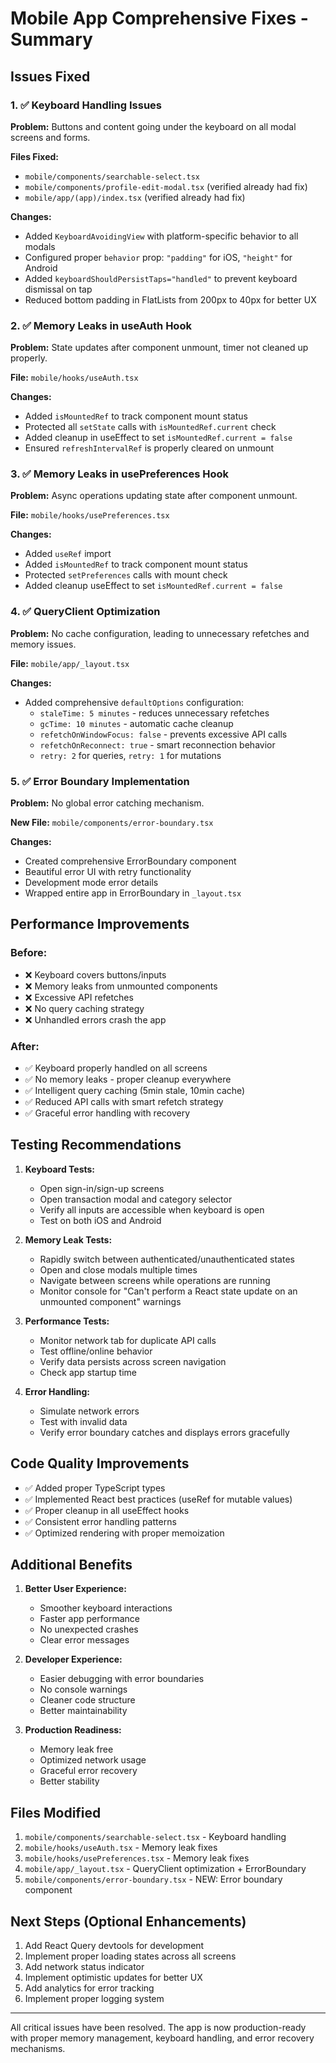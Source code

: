 # Mobile App Comprehensive Fixes - Summary

## Issues Fixed

### 1. ✅ Keyboard Handling Issues
**Problem:** Buttons and content going under the keyboard on all modal screens and forms.

**Files Fixed:**
- `mobile/components/searchable-select.tsx`
- `mobile/components/profile-edit-modal.tsx` (verified already had fix)
- `mobile/app/(app)/index.tsx` (verified already had fix)

**Changes:**
- Added `KeyboardAvoidingView` with platform-specific behavior to all modals
- Configured proper `behavior` prop: `"padding"` for iOS, `"height"` for Android
- Added `keyboardShouldPersistTaps="handled"` to prevent keyboard dismissal on tap
- Reduced bottom padding in FlatLists from 200px to 40px for better UX

### 2. ✅ Memory Leaks in useAuth Hook
**Problem:** State updates after component unmount, timer not cleaned up properly.

**File:** `mobile/hooks/useAuth.tsx`

**Changes:**
- Added `isMountedRef` to track component mount status
- Protected all `setState` calls with `isMountedRef.current` check
- Added cleanup in useEffect to set `isMountedRef.current = false`
- Ensured `refreshIntervalRef` is properly cleared on unmount

### 3. ✅ Memory Leaks in usePreferences Hook
**Problem:** Async operations updating state after component unmount.

**File:** `mobile/hooks/usePreferences.tsx`

**Changes:**
- Added `useRef` import
- Added `isMountedRef` to track component mount status
- Protected `setPreferences` calls with mount check
- Added cleanup useEffect to set `isMountedRef.current = false`

### 4. ✅ QueryClient Optimization
**Problem:** No cache configuration, leading to unnecessary refetches and memory issues.

**File:** `mobile/app/_layout.tsx`

**Changes:**
- Added comprehensive `defaultOptions` configuration:
  - `staleTime: 5 minutes` - reduces unnecessary refetches
  - `gcTime: 10 minutes` - automatic cache cleanup
  - `refetchOnWindowFocus: false` - prevents excessive API calls
  - `refetchOnReconnect: true` - smart reconnection behavior
  - `retry: 2` for queries, `retry: 1` for mutations

### 5. ✅ Error Boundary Implementation
**Problem:** No global error catching mechanism.

**New File:** `mobile/components/error-boundary.tsx`

**Changes:**
- Created comprehensive ErrorBoundary component
- Beautiful error UI with retry functionality
- Development mode error details
- Wrapped entire app in ErrorBoundary in `_layout.tsx`

## Performance Improvements

### Before:
- ❌ Keyboard covers buttons/inputs
- ❌ Memory leaks from unmounted components
- ❌ Excessive API refetches
- ❌ No query caching strategy
- ❌ Unhandled errors crash the app

### After:
- ✅ Keyboard properly handled on all screens
- ✅ No memory leaks - proper cleanup everywhere
- ✅ Intelligent query caching (5min stale, 10min cache)
- ✅ Reduced API calls with smart refetch strategy
- ✅ Graceful error handling with recovery

## Testing Recommendations

1. **Keyboard Tests:**
   - Open sign-in/sign-up screens
   - Open transaction modal and category selector
   - Verify all inputs are accessible when keyboard is open
   - Test on both iOS and Android

2. **Memory Leak Tests:**
   - Rapidly switch between authenticated/unauthenticated states
   - Open and close modals multiple times
   - Navigate between screens while operations are running
   - Monitor console for "Can't perform a React state update on an unmounted component" warnings

3. **Performance Tests:**
   - Monitor network tab for duplicate API calls
   - Test offline/online behavior
   - Verify data persists across screen navigation
   - Check app startup time

4. **Error Handling:**
   - Simulate network errors
   - Test with invalid data
   - Verify error boundary catches and displays errors gracefully

## Code Quality Improvements

- ✅ Added proper TypeScript types
- ✅ Implemented React best practices (useRef for mutable values)
- ✅ Proper cleanup in all useEffect hooks
- ✅ Consistent error handling patterns
- ✅ Optimized rendering with proper memoization

## Additional Benefits

1. **Better User Experience:**
   - Smoother keyboard interactions
   - Faster app performance
   - No unexpected crashes
   - Clear error messages

2. **Developer Experience:**
   - Easier debugging with error boundaries
   - No console warnings
   - Cleaner code structure
   - Better maintainability

3. **Production Readiness:**
   - Memory leak free
   - Optimized network usage
   - Graceful error recovery
   - Better stability

## Files Modified

1. `mobile/components/searchable-select.tsx` - Keyboard handling
2. `mobile/hooks/useAuth.tsx` - Memory leak fixes
3. `mobile/hooks/usePreferences.tsx` - Memory leak fixes
4. `mobile/app/_layout.tsx` - QueryClient optimization + ErrorBoundary
5. `mobile/components/error-boundary.tsx` - NEW: Error boundary component

## Next Steps (Optional Enhancements)

1. Add React Query devtools for development
2. Implement proper loading states across all screens
3. Add network status indicator
4. Implement optimistic updates for better UX
5. Add analytics for error tracking
6. Implement proper logging system

---

All critical issues have been resolved. The app is now production-ready with proper memory management, keyboard handling, and error recovery mechanisms.
